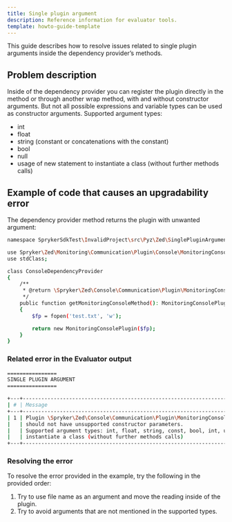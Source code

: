 ```yaml
---
title: Single plugin argument
description: Reference information for evaluator tools.
template: howto-guide-template
---
```


This guide describes how to resolve issues related to single plugin arguments inside the dependency provider’s methods.

## Problem description

Inside of the dependency provider you can register the plugin directly in the method or through another wrap method, with and without constructor arguments. 
But not all possible expressions and variable types can be used as constructor arguments.
Supported argument types:
 - int
 - float
 - string (constant or concatenations with the constant)
 - bool 
 - null
 - usage of new statement to instantiate a class (without further methods calls)

## Example of code that causes an upgradability error

The dependency provider method returns the plugin with unwanted argument: 

```bash
namespace SprykerSdkTest\InvalidProject\src\Pyz\Zed\SinglePluginArgument;

use Spryker\Zed\Monitoring\Communication\Plugin\Console\MonitoringConsolePlugin;
use stdClass;

class ConsoleDependencyProvider
{
    /**
     * @return \Spryker\Zed\Console\Communication\Plugin\MonitoringConsolePlugin
     */
    public function getMonitoringConsoleMethod(): MonitoringConsolePlugin
    {
        $fp = fopen('test.txt', 'w');

        return new MonitoringConsolePlugin($fp);
    }
}
```
### Related error in the Evaluator output

```bash
================
SINGLE PLUGIN ARGUMENT
================

+---+---------------------------------------------------------------------------------------------------------------------------------+------------------------------------------------------------------------------------------------------------+
| # | Message                                                                                                                         | Target                                                                                                     |
+---+---------------------------------------------------------------------------------------------------------------------------------+------------------------------------------------------------------------------------------------------------+
| 1 | Plugin \Spryker\Zed\Console\Communication\Plugin\MonitoringConsolePlugin                                                        |                                                                                                            |
|   | should not have unsupported constructor parameters.                                                                             | \Pyz\InvalidProject\src\Pyz\Zed\SinglePluginArgument\ConsoleDependencyProvider::getMonitoringConsoleMethod |
|   | Supported argument types: int, float, string, const, bool, int, usage of new statement to                                       |                                                                                                            |
|   | instantiate a class (without further methods calls)                                                                             |                                                                                                            |
+---+---------------------------------------------------------------------------------------------------------------------------------+------------------------------------------------------------------------------------------------------------+
```

### Resolving the error

To resolve the error provided in the example, try the following in the provided order:
1. Try to use file name as an argument and move the reading inside of the plugin.
2. Try to avoid arguments that are not mentioned in the supported types.

